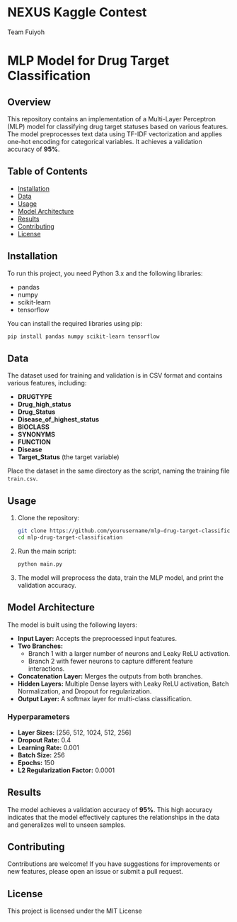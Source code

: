 # NEXUS Kaggle Contest
Team Fuiyoh

# MLP Model for Drug Target Classification

## Overview
This repository contains an implementation of a Multi-Layer Perceptron (MLP) model for classifying drug target statuses based on various features. The model preprocesses text data using TF-IDF vectorization and applies one-hot encoding for categorical variables. It achieves a validation accuracy of **95%**.

## Table of Contents
- [Installation](#installation)
- [Data](#data)
- [Usage](#usage)
- [Model Architecture](#model-architecture)
- [Results](#results)
- [Contributing](#contributing)
- [License](#license)

## Installation

To run this project, you need Python 3.x and the following libraries:

- pandas
- numpy
- scikit-learn
- tensorflow

You can install the required libraries using pip:

```bash
pip install pandas numpy scikit-learn tensorflow
```

## Data

The dataset used for training and validation is in CSV format and contains various features, including:

- **DRUGTYPE**
- **Drug_high_status**
- **Drug_Status**
- **Disease_of_highest_status**
- **BIOCLASS**
- **SYNONYMS**
- **FUNCTION**
- **Disease**
- **Target_Status** (the target variable)

Place the dataset in the same directory as the script, naming the training file `train.csv`.

## Usage

1. Clone the repository:

   ```bash
   git clone https://github.com/yourusername/mlp-drug-target-classification.git
   cd mlp-drug-target-classification
   ```

2. Run the main script:

   ```bash
   python main.py
   ```

3. The model will preprocess the data, train the MLP model, and print the validation accuracy.

## Model Architecture

The model is built using the following layers:

- **Input Layer:** Accepts the preprocessed input features.
- **Two Branches:** 
  - Branch 1 with a larger number of neurons and Leaky ReLU activation.
  - Branch 2 with fewer neurons to capture different feature interactions.
- **Concatenation Layer:** Merges the outputs from both branches.
- **Hidden Layers:** Multiple Dense layers with Leaky ReLU activation, Batch Normalization, and Dropout for regularization.
- **Output Layer:** A softmax layer for multi-class classification.

### Hyperparameters

- **Layer Sizes:** [256, 512, 1024, 512, 256]
- **Dropout Rate:** 0.4
- **Learning Rate:** 0.001
- **Batch Size:** 256
- **Epochs:** 150
- **L2 Regularization Factor:** 0.0001

## Results

The model achieves a validation accuracy of **95%**. This high accuracy indicates that the model effectively captures the relationships in the data and generalizes well to unseen samples.

## Contributing

Contributions are welcome! If you have suggestions for improvements or new features, please open an issue or submit a pull request.

## License

This project is licensed under the MIT License

